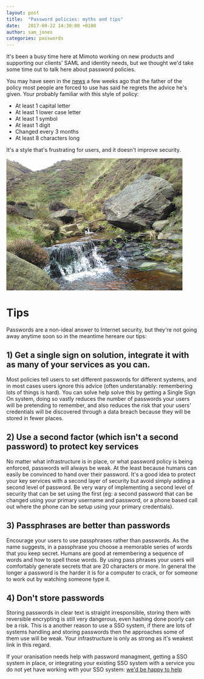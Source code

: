 ```yaml
---
layout: post
title:  "Password policies: myths and tips"
date:   2017-09-22 14:30:00 +0100
author: sam_jones
categories: passwords
---
```


It's been a busy time here at Mimoto working on new products and supporting our clients' SAML and identity needs, but we thought we'd take some time out to talk here about password policies.

You may have seen in the [news](https://www.wsj.com/articles/the-man-who-wrote-those-password-rules-has-a-new-tip-n3v-r-m1-d-1502124118) a few weeks ago that the father of the policy most people are forced to use has said he regrets the advice he's given. Your probably familiar with this style of policy:
* At least 1 capital letter
* At least 1 lower case letter
* At least 1 symbol
* At least 1 digit
* Changed every 3 months
* At least 8 characters long

It's a style that's frustrating for users, and it doesn't improve security. 


![](/assets/images/waterfall_and_rock.jpg)

# Tips

Passwords are a non-ideal answer to Internet security, but they're not going away anytime soon so in the meantime hereare our tips:

## 1) Get a single sign on solution, integrate it with as many of your services as you can.

Most policies tell users to set different passwords for different systems, and in most cases users ignore this advice (often understanably: remembering lots of things is hard). You can solve help solve this by getting a Single Sign On system, doing so vastly reduces the number of passwords your users will be pretending to remember, and also reduces the risk that your users' credentials will be discovered through a data breach because they will be stored in fewer places.

## 2) Use a second factor (which isn't a second password) to protect key services

No matter what infrastructure is in place, or what password policy is being enforced, passwords will always be weak. At the least because humans can easily be convinced to hand over their password. It's a good idea to protect your key services with a second layer of security but avoid simply adding a second level of password. Be very wary of implementing a second level of security that can be set using the first (eg: a second password that can be changed using your primary username and password, or a phone based call out where the phone can be setup using your primary credentials).

## 3) Passphrases are better than passwords

Encourage your users to use passphrases rather than passwords. As the name suggests, in a passphrase you choose a memorable series of words that you keep secret. Humans are good at remembering a sequence of words and how to spell those words. By using pass phrases your users will comfortably generate secrets that are 20 characters or more. In general the longer a password is the harder it is for a computer to crack, or for someone to work out by watching someone type it.

## 4) Don't store passwords

Storing passwords in clear text is straight irresponsible, storing them with reversible encrypting is still very dangerous, even hashing done poorly can be a risk. This is a another reason to use a SSO system, if there are lots of systems handling and storing passwords then the approaches some of them use will be weak. Your infrastructure is only as strong as it's weakest link in this regard.


If your oranisation needs help with password managment, getting a SSO system in place, or integrating your existing SSO system with a service you do not yet have working with your SSO system: [we'd be happy to help](/contact/)
